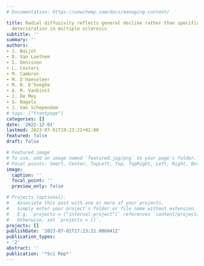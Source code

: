 ```yaml
---
# Documentation: https://wowchemy.com/docs/managing-content/

title: Radial diffusivity reflects general decline rather than specific cognitive
  deterioration in multiple sclerosis
subtitle: ''
summary: ''
authors:
- J. Baijot
- D. Van Laethem
- S. Denissen
- L. Costers
- M. Cambron
- M. D'Haeseleer
- M. B. D'hooghe
- A. M. Vanbinst
- J. De Mey
- G. Nagels
- J. Van Schependom
# tags: ["frontpage"]
categories: []
date: '2022-12-01'
lastmod: 2023-07-01T19:23:21+02:00
featured: false
draft: false

# Featured image
# To use, add an image named `featured.jpg/png` to your page's folder.
# Focal points: Smart, Center, TopLeft, Top, TopRight, Left, Right, BottomLeft, Bottom, BottomRight.
image:
  caption: ''
  focal_point: ''
  preview_only: false

# Projects (optional).
#   Associate this post with one or more of your projects.
#   Simply enter your project's folder or file name without extension.
#   E.g. `projects = ["internal-project"]` references `content/project/deep-learning/index.md`.
#   Otherwise, set `projects = []`.
projects: []
publishDate: '2023-07-01T17:23:21.806041Z'
publication_types:
- '2'
abstract: ''
publication: '*Sci Rep*'
---
```

